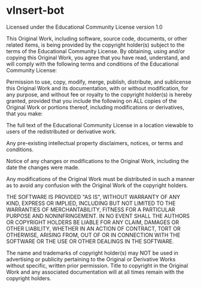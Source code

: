 vInsert-bot
===========

Licensed under the Educational Community License version 1.0

This Original Work, including software, source code, documents,
or other related items, is being provided by the copyright holder(s)
subject to the terms of the Educational Community License. By
obtaining, using and/or copying this Original Work, you agree that you
have read, understand, and will comply with the following terms and
conditions of the Educational Community License:

Permission to use, copy, modify, merge, publish, distribute, and
sublicense this Original Work and its documentation, with or without
modification, for any purpose, and without fee or royalty to the
copyright holder(s) is hereby granted, provided that you include the
following on ALL copies of the Original Work or portions thereof,
including modifications or derivatives, that you make:


The full text of the Educational Community License in a location viewable to
users of the redistributed or derivative work.


Any pre-existing intellectual property disclaimers, notices, or terms and
conditions.



Notice of any changes or modifications to the Original Work, including the
date the changes were made.


Any modifications of the Original Work must be distributed in such a manner as
to avoid any confusion with the Original Work of the copyright holders.

THE SOFTWARE IS PROVIDED "AS IS", WITHOUT WARRANTY OF ANY KIND,
EXPRESS OR IMPLIED, INCLUDING BUT NOT LIMITED TO THE WARRANTIES OF
MERCHANTABILITY, FITNESS FOR A PARTICULAR PURPOSE AND NONINFRINGEMENT.
IN NO EVENT SHALL THE AUTHORS OR COPYRIGHT HOLDERS BE LIABLE FOR ANY
CLAIM, DAMAGES OR OTHER LIABILITY, WHETHER IN AN ACTION OF CONTRACT,
TORT OR OTHERWISE, ARISING FROM, OUT OF OR IN CONNECTION WITH THE
SOFTWARE OR THE USE OR OTHER DEALINGS IN THE SOFTWARE.

The name and trademarks of copyright holder(s) may NOT be used
in advertising or publicity pertaining to the Original or Derivative
Works without specific, written prior permission. Title to copyright in
the Original Work and any associated documentation will at all times
remain with the copyright holders.
